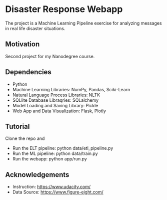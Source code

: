 # Disaster Response Webapp

The project is a Machine Learning Pipeline exercise for analyzing messages in real life disaster situations.

## Motivation

Second project for my Nanodegree course.

## Dependencies
- Python
- Machine Learning Libraries: NumPy, Pandas, Sciki-Learn
- Natural Language Process Libraries: NLTK
- SQLlite Database Libraqries: SQLalchemy
- Model Loading and Saving Library: Pickle
- Web App and Data Visualization: Flask, Plotly

## Tutorial
Clone the repo and
- Run the ELT pipeline: python data/etl_pipeline.py
- Run the ML pipeline: python data/train.py
- Run the webapp: python app/run.py

## Acknowledgements
- Instruction: https://www.udacity.com/
- Data Source: https://www.figure-eight.com/
